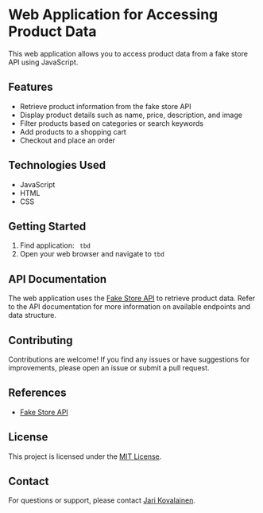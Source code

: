 # Web Application for Accessing Product Data

This web application allows you to access product data from a fake store API using JavaScript.

## Features

- Retrieve product information from the fake store API
- Display product details such as name, price, description, and image
- Filter products based on categories or search keywords
- Add products to a shopping cart
- Checkout and place an order

## Technologies Used

- JavaScript
- HTML
- CSS

## Getting Started

1. Find  application: ` tbd`
2. Open your web browser and navigate to `tbd`

## API Documentation

The web application uses the [Fake Store API](https://fakestoreapi.com/) to retrieve product data. Refer to the API documentation for more information on available endpoints and data structure.

## Contributing

Contributions are welcome! If you find any issues or have suggestions for improvements, please open an issue or submit a pull request.

## References

- [Fake Store API](https://fakestoreapi.com/)

## License

This project is licensed under the [MIT License](LICENSE).

## Contact

For questions or support, please contact [Jari Kovalainen](mailto:jari.kovalainen@laurea.fi).
```